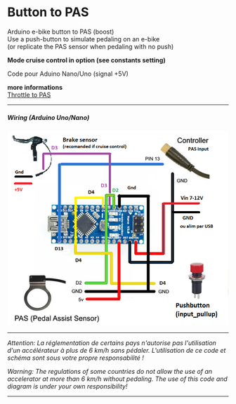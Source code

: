 # Button to PAS
Arduino e-bike button to PAS (boost)\
Use a push-button to simulate pedaling on an e-bike \
(or replicate the PAS sensor when pedaling with no push)

**Mode cruise control in option (see constants setting)** 

Code pour Aduino Nano/Uno (signal +5V)

**more informations** \
[Throttle to PAS](https://github.com/Chris741233/throttle-to-PAS)


---


##### Wiring (Arduino Uno/Nano)

<p align="left">
  <img src="./button_to_pas/img/button-diagram.png" width="600" title="Arduino pinout">
</p>

---


*Attention: La réglementation de certains pays n'autorise pas l'utilisation d'un accélérateur à plus de 6 km/h sans pédaler.*
*L'utilisation de ce code et schéma sont sous votre propre responsabilité !* 

*Warning: The regulations of some countries do not allow the use of an accelerator at more than 6 km/h without pedaling.*
*The use of this code and diagram is under your own responsibility!*

---